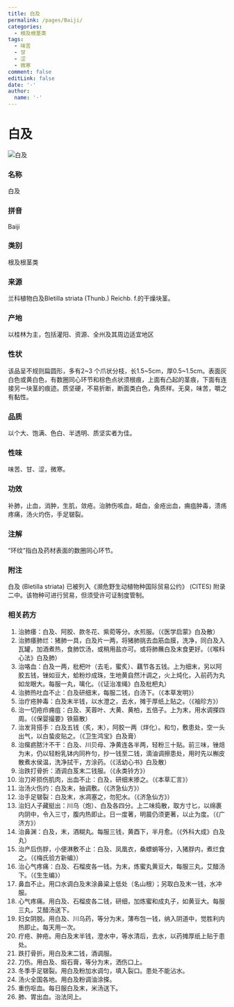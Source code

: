 ```yaml
---
title: 白及
permalink: /pages/Baiji/
categories: 
  - 根及根茎类
tags: 
  - 味苦
  - 甘
  - 涩
  - 微寒
comment: false
editLink: false
date: '·'
author: 
  name: '·'
---
```

# 白及

![白及](https://image.zhongyibaike.com/image/%E7%99%BD%E5%8F%8A/%E7%99%BD%E5%8F%8A.jpg)

<!-- more -->
### 名称
白及

### 拼音
Baiji

### 类别
根及根茎类

### 来源
兰科植物白及Bletilla striata (Thunb.) Reichb. f.的干燥块茎。

### 产地
以桂林为主，包括灌阳、资源、全州及其周边适宜地区

### 性状
该品呈不规则扁圆形，多有2~3 个爪状分枝，长1.5~5cm，厚0.5~1.5cm。表面灰白色或黄白色，有数圈同心环节和棕色点状须根痕，上面有凸起的茎痕，下面有连接另一块茎的痕迹。质坚硬，不易折断，断面类白色，角质样。无臭，味苦，嚼之有黏性。

### 品质
以个大、饱满、色白、半透明、质坚实者为佳。

### 性味
味苦、甘、涩，微寒。

### 功效
补肺，止血，消肿，生肌，敛疮。治肺伤咳血，衄血，金疮出血，痈疽肿毒，溃疡疼痛，汤火灼伤，手足皲裂。

### 注解
“环纹”指白及药材表面的数圈同心环节。

### 附注
白及 (Bletilla striata) 已被列入《濒危野生动植物种国际贸易公约》 (CITES) 附录二中。该物种可进行贸易，但须受许可证制度管制。

### 相关药方
1. 治肺痿：白及、阿胶、款冬花、紫菀等分。水煎服。（《医学启蒙》白及散）
2. 治肺痿肺烂：猪肺一具，白及片一两，将猪肺挑去血筋血膜，洗净，同白及入瓦罐，加酒煮热，食肺饮汤，或稍用盐亦可。或将肺蘸白及末食更好。（《喉科心法》白及肺）
3. 治咯血：白及一两，枇杷叶（去毛，蜜炙）、藕节各五钱。上为细末，另以阿胶五钱，锉如豆大，蛤粉炒成珠，生地黄自然汁调之，火上炖化，入前药为丸如龙眼大。每服一丸，噙化。（《证治准绳》白及枇杷丸）
4. 治肺热吐血不止：白及研细末，每服二钱，白汤下。（《本草发明》）
5. 治疔疮肿毒：白及末半钱，以水澄之，去水，摊于厚纸上贴之。（《袖珍方》）
6. 治一切疮疖痈疽：白及、芙蓉叶、大黄、黄柏，五倍子。上为末，用水调搽四周。（《保婴撮要》铁箍散）
7. 治发背搭手：白及五钱（炙，末），阿胶一两（烊化）。和匀，敷患处，空一头出气，以白蛰皮贴之。（《卫生鸿宝》白及膏）
8. 治瘰疬脓汁不干：白及、川贝母、净黄连各半两，轻粉三十贴。前三味，锉焙为末，仍以轻粉乳钵内同杵匀，抄一钱至二钱，滴油调擦患处，用时先以槲皮散煮水侯温，洗净拭干，方涂药。（《活幼心书》白及散）
9. 治跌打骨折：酒调白芨末二钱服。（《永类铃方》）
10. 治刀斧损伤肌肉，出血不止：白及，研细末掺之。（《本草汇言》）
11. 治汤火伤灼：白及末，抽调敷。（《济急仙方》）
12. 治手足皲裂：白及末，水凋塞之，勿犯水。（《济急仙方》）
13. 治妇人子藏挺出：川乌（炮）、白及各四分。上二味捣散，取方寸匕，以绵裹内阴中，令入三寸，腹内热即止。日一度著，明晨仍须更著，以止为度。（《广济方》）
14. 治鼻渊：白及，末，酒糊丸。每服三钱，黄酉下，半月愈。（《外科大成》白及丸）
15. 治产后伤脬，小便淋敷不止：白及、凤凰衣，桑螵蛸等分，入猪脬内，煮烂食之。（《梅氏验方新编》）
16. 治心气疼痛：白及、石榴皮各一钱。为末，炼蜜丸黄豆大，每服三丸，艾醋汤下。（《生生编》）
17. 鼻血不止。用口水调白及末涂鼻粱上低处（名山根）；另取白及末一钱，水冲服。
18. 心气疼痛。用白及、石榴皮各二钱，研细，加炼蜜和成丸子，如黄豆大。每服三丸，艾醋汤送下。
19. 妇女阴脱。用白及、川乌药，等分为末，薄布包一钱，纳入阴道中，觉胜利内热即止。每天用一次。
20. 疔疮、肿疮。用白及末半钱，澄水中，等水清后，去水，以药摊厚纸上贴于患处。
21. 跌打骨折。用白及末二钱，酒调服。
22. 刀伤。用白及、煅石膏，等分为末，洒伤口上。
23. 冬季手足皲裂。用白及粉加水调匀，填入裂口。患处不能沾水。
24. 汤火全国各地。用白及粉调油涂搽。
25. 重伤呕血。每日服白及末，米汤送下。
26. 肺、胃出血。治法同上。
